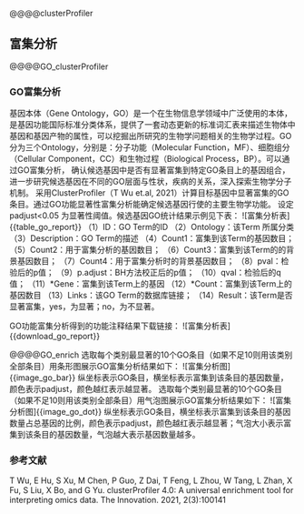@@@@clusterProfiler
## 富集分析
@@@@GO_clusterProfiler
### GO富集分析
基因本体（Gene Ontology，GO）是一个在生物信息学领域中广泛使用的本体，是基因功能国际标准分类体系，提供了一套动态更新的标准词汇表来描述生物体中基因和基因产物的属性，可以挖掘出所研究的生物学问题相关的生物学过程。GO分为三个Ontology，分别是：分子功能（Molecular Function，MF）、细胞组分（Cellular Component，CC）和生物过程（Biological Process，BP）。可以通过GO富集分析， 确认候选基因中是否有显著富集到特定GO条目上的基因组合，进一步研究候选基因在不同的GO层面与性状，疾病的关系，深入探索生物学分子机制。
    采用ClusterProfiler（T Wu et.al, 2021）计算目标基因中显著富集的GO条目。通过GO功能显著性富集分析能确定候选基因行使的主要生物学功能。 设定padjust<0.05 为显著性阈值。候选基因GO统计结果示例见下表：
![富集分析表]{{table_go_report}}
（1）ID：GO Term的ID
（2）Ontology：该Term 所属分类
（3）Description：GO Term的描述
（4）Count1：富集到该Term的基因数目；
（5）Count2：用于富集分析的基因数目；
（6）Count3：富集到该Term的的背景基因数目；
（7）Count4：用于富集分析时的背景基因数目；
（8）pval：检验后的p值；
（9）p.adjust：BH方法校正后的p值；
（10）qval：检验后的q值；
（11）*Gene：富集到该Term上的基因
（12）*Count：富集到该Term上的基因数目
（13）Links：该GO Term的数据库链接；
（14）Result：该Term是否显著富集，yes，为显著；no，为不显著。

GO功能富集分析得到的功能注释结果下载链接：
![富集分析表]{{download_go_report}}

@@@@GO_enrich
选取每个类别最显著的10个GO条目（如果不足10则用该类别全部条目）用条形图展示GO富集分析结果如下：
![富集分析图]{{image_go_bar}}
纵坐标表示GO条目，横坐标表示富集到该条目的基因数量，颜色表示padjust，颜色越红表示越显著。
选取每个类别最显著的10个GO条目（如果不足10则用该类别全部条目）用气泡图展示GO富集分析结果如下：
![富集分析图]{{image_go_dot}}
纵坐标表示GO条目，横坐标表示富集到该条目的基因数量占总基因的比例，颜色表示padjust，颜色越红表示越显著；气泡大小表示富集到该条目的基因数量，气泡越大表示基因数量越多。

### 参考文献
T Wu, E Hu, S Xu, M Chen, P Guo, Z Dai, T Feng, L Zhou, W Tang, L Zhan, X Fu, S Liu, X Bo, and G Yu. clusterProfiler 4.0: A universal enrichment tool for interpreting omics data. The Innovation. 2021, 2(3):100141
